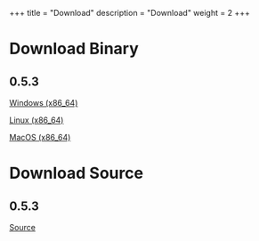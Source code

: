 +++
title = "Download"
description = "Download"
weight = 2
+++

# Download Binary

## 0.5.3

[Windows (x86_64)](/binaries/erg-0.5.3-windows-x86_64.zip)

[Linux (x86_64)](/binaries/erg-0.5.3-linux-x86_64.tar.gz)

[MacOS (x86_64)](/binaries/erg-0.5.3-macos-x86_64.zip)

# Download Source

## 0.5.3

[Source](/source/erg-0.5.3.zip)
